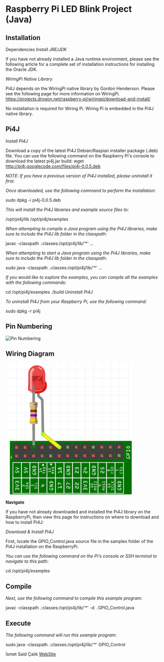 Raspberry Pi LED Blink Project (Java)
===================

Installation
----------------

Dependencies
*Install JRE/JDK*

If you have not already installed a Java runtime environment, please see the following article for a complete set of installation instructions for installing the Oracle JDK.

*WiringPi Native Library*

Pi4J depends on the WiringPi native library by Gordon Henderson. Please see the following page for more information on WiringPi.
https://projects.drogon.net/raspberry-pi/wiringpi/download-and-install/

No installation is required for Wiring Pi. Wiring Pi is embedded in the Pi4J native library.

**Pi4J**
--------

*Install Pi4J*

Download a copy of the latest Pi4J Debian/Raspian installer package (.deb) file. You can use the following command on the Raspberry Pi's console to download the latest pi4j.jar build:
wget http://pi4j.googlecode.com/files/pi4j-0.0.5.deb

*NOTE: If you have a previous version of Pi4J installed, please uninstall it first.*

*Once downloaded, use the following command to perform the installation:*

sudo dpkg -i pi4j-0.0.5.deb

*This will install the Pi4J libraries and example source files to:*

/opt/pi4j/lib
/opt/pi4j/examples

*When attempting to compile a Java program using the Pi4J libraries, make sure to include the Pi4J lib folder in the classpath:*

javac -classpath .:classes:/opt/pi4j/lib/'*' ...

*When attempting to start a Java program using the Pi4J libraries, make sure to include the Pi4J lib folder in the classpath:*

sudo java -classpath .:classes:/opt/pi4j/lib/'*' ...

*If you would like to explore the examples, you can compile all the examples with the following commands:*

cd /opt/pi4j/examples
./build
*Uninstall Pi4J*

*To uninstall Pi4J from your Raspberry Pi, use the following command:*

sudo dpkg -r pi4j

**Pin Numbering**
-----------------

![Pin Numbering][1]


  

**Wiring Diagram**
------------------

![Wiring Diagram][2]


**Navigate**

If you have not already downloaded and installed the Pi4J library on the RaspberryPi, then view this page for instructions on where to download and how to install Pi4J:

*Download & Install Pi4J*

First, locate the GPIO_Control.java source file in the samples folder of the Pi4J installation on the RaspberryPi.

*You can use the following command on the Pi's console or SSH terminal to navigate to this path:*

cd /opt/pi4j/examples

**Compile**
-----------

*Next, use the following command to compile this example program:*

javac -classpath .:classes:/opt/pi4j/lib/'*' -d . GPIO_Control.java

**Execute**
-----------

*The following command will run this example program:*

sudo java -classpath .:classes:/opt/pi4j/lib/'*' GPIO_Control


İsmet Said Çalık
[WebSite][3]


  [1]: http://pi4j.com/images/p1header.png
  [2]: https://raw.githubusercontent.com/iscalik/RPI_LED_Blink_Java/master/java_led_blink.png
  [3]: http://ismetsaidcalik.com
